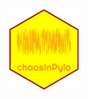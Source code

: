 
<img src="./rmd/fts/hex.png" width="25%" height="25%" style="display: block; margin: auto;" />

<!-- # Summary -->
<!-- # Dependencies -->
<!-- ### OS -->
<!-- ##### Windows -->
<!-- * .bat pseudo-executable can be used to satisfy code dependencies (__lib\_init\_.bat__). -->
<!-- ##### Linux flavors -->
<!-- * .bat pseudo-executable is specific to a Windows OS, but Jupyter notebook (i.e., .ipynb files) can be launched in the terminal or within a UI so long as Jupyter ecosystem is configured properly.  -->
<!-- ### Interpreters -->
<!-- * Python 3.7.4 -->
<!-- * R 3.6.2 -->
<!-- ### Simulator -->
<!-- * The Virtual Brain (tvb) Simulator 1.5.8 -->
<!-- NOTE: Within the tvb distribution, a native Python environment exists. A duplication of the python interpreter should be created locally and renamed __pyTVB__.  -->
<!-- ### Environmental variables -->
<!-- For proper .bat executable function, the interpreters' (i.e., python, pyTVB, and R) environmental variables should be configured such that terminal interpreter calls are successful. -->
<!-- ### Packages/Libraries -->
<!-- After proper configuration of environmental variables, installation of dependencies for all computational languages used within the project can be achieved by launching the __installDependencies.bat__ executable. The source code for dependency checks and installation can be found in the __dependencies__ directory. -->
<!-- * Due to the simulator using a native Python environment, currently no Python dependencies are required. The following code chunk is responsible for the Python dependency check and installation, and the Python packages could be found in the pkgs list below.  -->
<!-- ```{r, eval = TRUE, echo = FALSE} -->
<!-- library(reticulate) -->
<!-- ``` -->
<!-- ```{python, python dependencies, eval = FALSE, echo = TRUE} -->
<!-- '''Dependency check and/or installation''' -->
<!-- #Sys block -->
<!-- import warnings -->
<!-- warnings.simplefilter(action = 'ignore',  -->
<!--                      category = FutureWarning) -->
<!-- #Package block -->
<!-- import pip._internal -->
<!-- import pandas as pd -->
<!-- import pkg_resources -->
<!-- #List of python dependencies -->
<!-- pkgs = [] -->
<!-- #Dependency check/installation -->
<!-- if len(pkgs) == 0: -->
<!--    print('No dependencies required...') -->
<!-- else: -->
<!--    installedPkgs = pd.DataFrame(i for i in pkg_resources.working_set) -->
<!--    installedPkgs.columns = ['pkgs'] -->
<!--    for i in range(len(pkgs)): -->
<!--        if pkgs[i] not in installedPkgs['pkgs']: -->
<!--            pip._internal.main(['install', pkgs[i]]) -->
<!-- ``` -->
<!-- * The code chunk below is responsible for the R dependency check and installation. The required libraries can be found in the lib list below.  -->
<!-- ```{R, r dependencies, eval = FALSE, echo = TRUE} -->
<!-- if (FALSE){ -->
<!--    'Dependency check and/or installation' -->
<!-- } -->
<!-- #Sys block -->
<!-- options(warn = -1) -->
<!-- #Atomic vector of R dependencies -->
<!-- libs <- c('igraph', -->
<!--           'dplyr', -->
<!--           'plotly', -->
<!--           'htmlwidgets', -->
<!--           'RColorBrewer', -->
<!--           'ggraph', -->
<!--           'foreach', -->
<!--           'hexSticker', -->
<!--           'showtex', -->
<!--           'knitr', -->
<!--           'reticulate', -->
<!--           'magick', -->
<!--           'ggplot2', -->
<!--           'patchwork', -->
<!--           'doParallel', -->
<!--           'flextable') -->
<!-- #Dependency check/installation -->
<!-- if (length(libs) == 0){ -->
<!--    cat('No dependencies required...\n') -->
<!-- } else{ -->
<!--    for (i in libs){ -->
<!--        if (i %in% rownames(installed.packages()) == TRUE){ -->
<!--            cat('Requirement already satisfied:', i, '\n') -->
<!--        } else{ -->
<!--            install.packages(i, repos = 'http://cran.rstudio.com/') -->
<!--        } -->
<!--    } -->
<!-- } -->
<!-- ``` -->
<!-- # Navigate repo -->
<!-- * __installDependencies.bat__ executable will check and install required dependencies. -->
<!-- * __\_init\_.bat__ executable will simulate, analyze, and visualize the entire works on this project. -->
<!-- * Inside each __\_init\_.bat__ executable pertinent args can be altered. -->
<!-- * __main__ directory contains the source code partitioned into its respective __figure\*__ directories. -->
<!-- * Within each __figure\*__ directory, the **fig\*\_init\_.bat** executable will simulate, analyze, and visualize all work relevant to that figure. -->
<!-- * Source code for the simulation, analysis, and visualization for each figure can be found in __src__ in each __figure\*__ directory. -->
<!-- * __figData__, __figPanels__, and __figFinal__ hold pertinent data, figure panels, and final figures. -->
<!-- NOTE: Each .bat executable automates the organization of data and figures. -->
